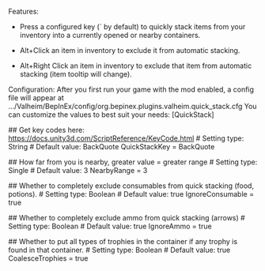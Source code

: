 Features:

- Press a configured key (` by default) to quickly stack items from your inventory into a currently opened or nearby containers.

- Alt+Click an item in inventory to exclude it from automatic stacking.

- Alt+Right Click an item in inventory to exclude that item from automatic stacking (item tooltip will change).

Configuration:
After you first run your game with the mod enabled, a config file will appear at .../Valheim/BepInEx/config/org.bepinex.plugins.valheim.quick_stack.cfg
You can customize the values to best suit your needs:
[QuickStack]

\#\# Get key codes here: https://docs.unity3d.com/ScriptReference/KeyCode.html
\# Setting type: String
\# Default value: BackQuote
QuickStackKey = BackQuote

\#\# How far from you is nearby, greater value = greater range
\# Setting type: Single
\# Default value: 3
NearbyRange = 3

\#\# Whether to completely exclude consumables from quick stacking (food, potions).
\# Setting type: Boolean
\# Default value: true
IgnoreConsumable = true

\#\# Whether to completely exclude ammo from quick stacking (arrows)
\# Setting type: Boolean
\# Default value: true
IgnoreAmmo = true

\#\# Whether to put all types of trophies in the container if any trophy is found in that container.
\# Setting type: Boolean
\# Default value: true
CoalesceTrophies = true